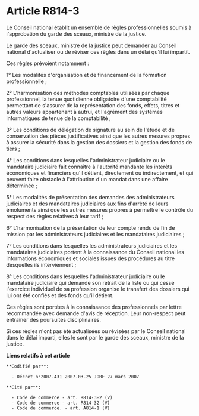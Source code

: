 # Article R814-3

Le Conseil national établit un ensemble de règles professionnelles soumis à l'approbation du garde des sceaux, ministre de la
justice.

Le garde des sceaux, ministre de la justice peut demander au Conseil national d'actualiser ou de réviser ces règles dans un
délai qu'il lui impartit.

Ces règles prévoient notamment :

1° Les modalités d'organisation et de financement de la formation professionnelle ;

2° L'harmonisation des méthodes comptables utilisées par chaque professionnel, la tenue quotidienne obligatoire d'une
comptabilité permettant de s'assurer de la représentation des fonds, effets, titres et autres valeurs appartenant à autrui,
et l'agrément des systèmes informatiques de tenue de la comptabilité ;

3° Les conditions de délégation de signature au sein de l'étude et de conservation des pièces justificatives ainsi que les
autres mesures propres à assurer la sécurité dans la gestion des dossiers et la gestion des fonds de tiers ;

4° Les conditions dans lesquelles l'administrateur judiciaire ou le mandataire judiciaire fait connaître à l'autorité
mandante les intérêts économiques et financiers qu'il détient, directement ou indirectement, et qui peuvent faire obstacle à
l'attribution d'un mandat dans une affaire déterminée ;

5° Les modalités de présentation des demandes des administrateurs judiciaires et des mandataires judiciaires aux fins
d'arrêté de leurs émoluments ainsi que les autres mesures propres à permettre le contrôle du respect des règles relatives à
leur tarif ;

6° L'harmonisation de la présentation de leur compte rendu de fin de mission par les administrateurs judiciaires et les
mandataires judiciaires ;

7° Les conditions dans lesquelles les administrateurs judiciaires et les mandataires judiciaires portent à la connaissance du
Conseil national les informations économiques et sociales issues des procédures au titre desquelles ils interviennent ;

8° Les conditions dans lesquelles l'administrateur judiciaire ou le mandataire judiciaire qui demande son retrait de la liste
ou qui cesse l'exercice individuel de sa profession organise le transfert des dossiers qui lui ont été confiés et des fonds
qu'il détient.

Ces règles sont portées à la connaissance des professionnels par lettre recommandée avec demande d'avis de réception. Leur
non-respect peut entraîner des poursuites disciplinaires.

Si ces règles n'ont pas été actualisées ou révisées par le Conseil national dans le délai imparti, elles le sont par le garde
des sceaux, ministre de la justice.

**Liens relatifs à cet article**

	**Codifié par**:

	  - Décret n°2007-431 2007-03-25 JORF 27 mars 2007

	**Cité par**:

	  - Code de commerce - art. R814-3-2 (V)
	  - Code de commerce - art. R814-32 (V)
	  - Code de commerce. - art. A814-1 (V)
